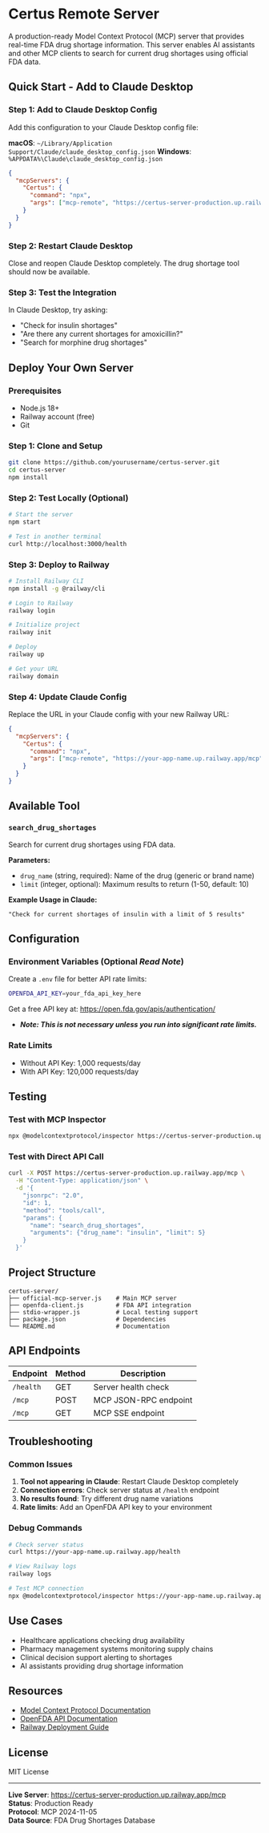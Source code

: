 # Certus Remote Server

A production-ready Model Context Protocol (MCP) server that provides real-time FDA drug shortage information. This server enables AI assistants and other MCP clients to search for current drug shortages using official FDA data.

## Quick Start - Add to Claude Desktop

### Step 1: Add to Claude Desktop Config

Add this configuration to your Claude Desktop config file:

**macOS**: `~/Library/Application Support/Claude/claude_desktop_config.json`
**Windows**: `%APPDATA%\Claude\claude_desktop_config.json`

```json
{
  "mcpServers": {
    "Certus": {
      "command": "npx",
      "args": ["mcp-remote", "https://certus-server-production.up.railway.app/mcp"]
    }
  }
}
```

### Step 2: Restart Claude Desktop

Close and reopen Claude Desktop completely. The drug shortage tool should now be available.

### Step 3: Test the Integration

In Claude Desktop, try asking:

- "Check for insulin shortages"
- "Are there any current shortages for amoxicillin?"
- "Search for morphine drug shortages"

## Deploy Your Own Server

### Prerequisites

- Node.js 18+
- Railway account (free)
- Git

### Step 1: Clone and Setup

```bash
git clone https://github.com/yourusername/certus-server.git
cd certus-server
npm install
```

### Step 2: Test Locally (Optional)

```bash
# Start the server
npm start

# Test in another terminal
curl http://localhost:3000/health
```

### Step 3: Deploy to Railway

```bash
# Install Railway CLI
npm install -g @railway/cli

# Login to Railway
railway login

# Initialize project
railway init

# Deploy
railway up

# Get your URL
railway domain
```

### Step 4: Update Claude Config

Replace the URL in your Claude config with your new Railway URL:

```json
{
  "mcpServers": {
    "Certus": {
      "command": "npx",
      "args": ["mcp-remote", "https://your-app-name.up.railway.app/mcp"]
    }
  }
}
```

## Available Tool

### `search_drug_shortages`

Search for current drug shortages using FDA data.

**Parameters:**

- `drug_name` (string, required): Name of the drug (generic or brand name)
- `limit` (integer, optional): Maximum results to return (1-50, default: 10)

**Example Usage in Claude:**

```text
"Check for current shortages of insulin with a limit of 5 results"
```

## Configuration

### Environment Variables (Optional ***Read Note***)

Create a `.env` file for better API rate limits:

```bash
OPENFDA_API_KEY=your_fda_api_key_here
```

Get a free API key at: <https://open.fda.gov/apis/authentication/>

- ***Note: This is not necessary unless you run into significant rate limits.***

### Rate Limits

- Without API Key: 1,000 requests/day
- With API Key: 120,000 requests/day

## Testing

### Test with MCP Inspector

```bash
npx @modelcontextprotocol/inspector https://certus-server-production.up.railway.app/mcp
```

### Test with Direct API Call

```bash
curl -X POST https://certus-server-production.up.railway.app/mcp \
  -H "Content-Type: application/json" \
  -d '{
    "jsonrpc": "2.0",
    "id": 1,
    "method": "tools/call",
    "params": {
      "name": "search_drug_shortages",
      "arguments": {"drug_name": "insulin", "limit": 5}
    }
  }'
```

## Project Structure

```text
certus-server/
├── official-mcp-server.js    # Main MCP server
├── openfda-client.js         # FDA API integration
├── stdio-wrapper.js          # Local testing support
├── package.json              # Dependencies
└── README.md                 # Documentation
```

## API Endpoints

| Endpoint   | Method | Description               |
|------------|--------|---------------------------|
| `/health`  | GET    | Server health check       |
| `/mcp`     | POST   | MCP JSON-RPC endpoint     |
| `/mcp`     | GET    | MCP SSE endpoint          |

## Troubleshooting

### Common Issues

1. **Tool not appearing in Claude**: Restart Claude Desktop completely
2. **Connection errors**: Check server status at `/health` endpoint
3. **No results found**: Try different drug name variations
4. **Rate limits**: Add an OpenFDA API key to your environment

### Debug Commands

```bash
# Check server status
curl https://your-app-name.up.railway.app/health

# View Railway logs
railway logs

# Test MCP connection
npx @modelcontextprotocol/inspector https://your-app-name.up.railway.app/mcp
```

## Use Cases

- Healthcare applications checking drug availability
- Pharmacy management systems monitoring supply chains
- Clinical decision support alerting to shortages
- AI assistants providing drug shortage information

## Resources

- [Model Context Protocol Documentation](https://github.com/modelcontextprotocol/specification)
- [OpenFDA API Documentation](https://open.fda.gov/apis/)
- [Railway Deployment Guide](https://docs.railway.app/)

## License

MIT License

---

**Live Server**: <https://certus-server-production.up.railway.app/mcp>  
**Status**: Production Ready  
**Protocol**: MCP 2024-11-05  
**Data Source**: FDA Drug Shortages Database
